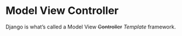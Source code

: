# Model View Controller

Django is what’s called a Model View ~~Controller~~ _Template_ framework.

